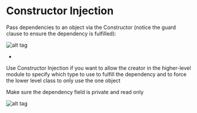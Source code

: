 # Constructor Injection

Pass dependencies to an object via the Constructor (notice the guard clause to ensure the dependency is fulfilled):

![alt tag](https://github.com/Cody-Nicholson96/Software_Development/blob/master/Object_Oriented_Software_Development/pics/constructorInjection.jpg)

-

Use Constructor Injection if you want to allow the creator in the higher-level module to specify which type to use to fulfill the dependency and to force the lower level class to only use the one object

Make sure the dependency field is private and read only

![alt tag](https://github.com/Cody-Nicholson96/Software_Development/blob/master/Object_Oriented_Software_Development/pics/constructorInjection2.jpg)
